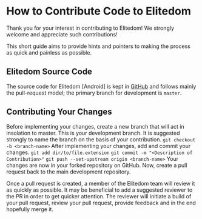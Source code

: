 How to Contribute Code to Elitedom
==============================

Thank you for your interest in contributing to Elitedom!  We strongly welcome and appreciate such contributions!

This short guide aims to provide hints and pointers to making the process as quick and painless as possible.

Elitedom Source Code
----------------

The source code for Elitedom [Android] is kept in [GitHub](http://github.com/EliteDom/android) and follows mainly the pull-request model;
the primary branch for development is `master`.

Contributing Your Changes
----------------

Before implementing your changes, create a new branch that will act in insolation to master. This is your development branch. It is suggested strongly to name the branch on the basis of your contribution.
`git checkout -b <branch-name>`
After implementing your changes, add and commit your changes.
`git add dir/to/file.extension`
`git commit -m "<Description of Contribution>"`
`git push --set-upstream origin <branch-name>`
Your changes are now in your forked repository on GitHub. Now, create a pull request back to the main development repository.

Once a pull request is created, a member of the Elitedom team will review it as quickly as possible. It may be beneficial to add a suggested reviewer to the PR in order to get quicker attention. The reviewer will initiate a build of your pull request, review your pull request, provide feedback and in the end hopefully merge it.
